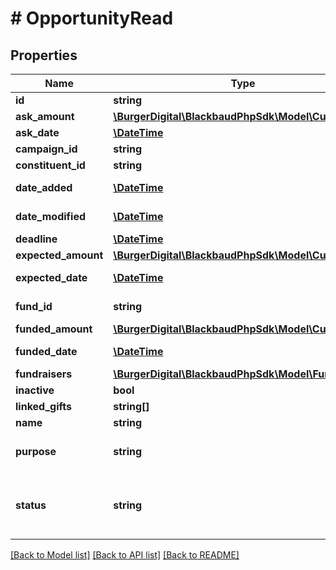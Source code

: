 # # OpportunityRead

## Properties

Name | Type | Description | Notes
------------ | ------------- | ------------- | -------------
**id** | **string** | The immutable system record ID of the opportunity. | [optional]
**ask_amount** | [**\BurgerDigital\BlackbaudPhpSdk\Model\Currency**](Currency.md) |  | [optional]
**ask_date** | [**\DateTime**](\DateTime.md) | The date when the solicitation was made. Uses &lt;a href&#x3D;\&quot;https://tools.ietf.org/html/rfc3339\&quot;&gt;ISO-8601 format: &lt;/a&gt;&lt;i&gt;2015-09-18T16:25:00&lt;/i&gt;. | [optional]
**campaign_id** | **string** | The immutable system record ID of the campaign associated with the opportunity. The campaign sets the overall objectives for raising money. | [optional]
**constituent_id** | **string** | The immutable system record ID of the constituent associated with the opportunity. | [optional]
**date_added** | [**\DateTime**](\DateTime.md) | The date when the opportunity was created. Includes an offset from UTC in &lt;a href&#x3D;\&quot;https://tools.ietf.org/html/rfc3339\&quot;&gt;ISO-8601 format: &lt;/a&gt;&lt;i&gt;1969-11-21T10:29:43-04:00&lt;/i&gt;. | [optional]
**date_modified** | [**\DateTime**](\DateTime.md) | The date when the opportunity was last modified. Includes an offset from UTC in &lt;a href&#x3D;\&quot;https://tools.ietf.org/html/rfc3339\&quot;&gt;ISO-8601 format: &lt;/a&gt;&lt;i&gt;1969-11-21T10:29:43-04:00&lt;/i&gt;. | [optional]
**deadline** | [**\DateTime**](\DateTime.md) | The goal date for the opportunity to result in a gift. Uses &lt;a href&#x3D;\&quot;https://tools.ietf.org/html/rfc3339\&quot;&gt;ISO-8601 format: &lt;/a&gt;&lt;i&gt;2015-09-18T16:25:00&lt;/i&gt;. | [optional]
**expected_amount** | [**\BurgerDigital\BlackbaudPhpSdk\Model\Currency**](Currency.md) |  | [optional]
**expected_date** | [**\DateTime**](\DateTime.md) | The date when the prospect is expected to give in response to the opportunity. Uses &lt;a href&#x3D;\&quot;https://tools.ietf.org/html/rfc3339\&quot;&gt;ISO-8601 format: &lt;/a&gt;&lt;i&gt;2015-09-18T16:25:00&lt;/i&gt;. | [optional]
**fund_id** | **string** | The immutable system record ID of the fund associated with the opportunity. The fund designates the specific financial purpose of a gift and identifies the financial account for that gift. | [optional]
**funded_amount** | [**\BurgerDigital\BlackbaudPhpSdk\Model\Currency**](Currency.md) |  | [optional]
**funded_date** | [**\DateTime**](\DateTime.md) | The date when the prospect gave in response to the opportunity. Uses &lt;a href&#x3D;\&quot;https://tools.ietf.org/html/rfc3339\&quot;&gt;ISO-8601 format: &lt;/a&gt;&lt;i&gt;2015-09-18T16:25:00&lt;/i&gt;. | [optional]
**fundraisers** | [**\BurgerDigital\BlackbaudPhpSdk\Model\Fundraiser[]**](Fundraiser.md) | The set of immutable constituent system record IDs for the fundraisers assigned to the opportunity. | [optional]
**inactive** | **bool** | Indicates whether the opportunity is inactive. | [optional]
**linked_gifts** | **string[]** | The  immutable system record IDs of the gifts related to the opportunity. | [optional]
**name** | **string** | The name that identifies the opportunity throughout the program, such as in lists or on constituent records. | [optional]
**purpose** | **string** | The intended use for any money raised as a result of the opportunity. Available values are the entries in the &lt;a href&#x3D;\&quot;https://developer.sky.blackbaud.com/docs/services/58e3b2597c1af25c58b9c4e3/operations/ListOpportunityPurposes\&quot;&gt;&lt;b&gt;Purposes&lt;/b&gt;&lt;/a&gt; table. | [optional]
**status** | **string** | The status that indicates where the opportunity is in the solicitation process. This property can experience a data latency of about 10 minutes on the &lt;a href&#x3D;\&quot;https://developer.sky.blackbaud.com/docs/services/58e3b2597c1af25c58b9c4e3/operations/58e3b27ba9db950fa048c8a9\&quot;&gt;Opportunity (Get) endpoint&lt;/a&gt;. Available values are the entries in the &lt;a href&#x3D;\&quot;https://developer.sky.blackbaud.com/docs/services/58e3b2597c1af25c58b9c4e3/operations/ListOpportunityStatuses\&quot;&gt;&lt;b&gt;Proposal Status&lt;/b&gt;&lt;/a&gt; table. | [optional]

[[Back to Model list]](../../README.md#models) [[Back to API list]](../../README.md#endpoints) [[Back to README]](../../README.md)
